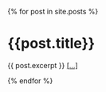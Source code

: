 {% for post in site.posts %}
  <h1>{{post.title}}</h1>
  <p>{{ post.excerpt }} <a href="{{ post.url }}">[...]</a></p>
{% endfor %}
